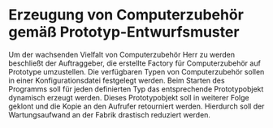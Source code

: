 # Erzeugung von Computerzubehör gemäß Prototyp-Entwurfsmuster

Um der wachsenden Vielfalt von Computerzubehör Herr zu werden beschließt der Auftraggeber, die erstellte Factory für Computerzubehör auf Prototype umzustellen. Die verfügbaren Typen von Computerzubehör sollen in einer Konfigurationsdatei festgelegt werden. Beim Starten des Programms soll für jeden definierten Typ das entsprechende Prototypobjekt dynamisch erzeugt werden. Dieses Prototypobjekt soll in weiterer Folge geklont und die Kopie an den Aufrufer retourniert werden. Hierdurch soll der Wartungsaufwand an der Fabrik drastisch reduziert werden.
